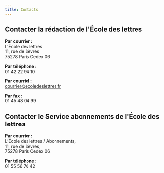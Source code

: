 ```yaml
---
title: Contacts
---
```


## Contacter la rédaction de l'École des lettres

**Par courrier :**  
L’École des lettres  
11, rue de Sèvres  
75278 Paris Cedex 06

**Par téléphone :**  
01 42 22 94 10

**Par courriel :**  
courrier@ecoledeslettres.fr

**Par fax :**  
01 45 48 04 99

## Contacter le Service abonnements de l'École des lettres

**Par courrier :**  
L’École des lettres / Abonnements,  
11, rue de Sèvres,  
75278 Paris Cedex 06

**Par téléphone :**  
01 55 56 70 42
